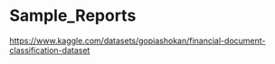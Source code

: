 # Sample_Reports



https://www.kaggle.com/datasets/gopiashokan/financial-document-classification-dataset
